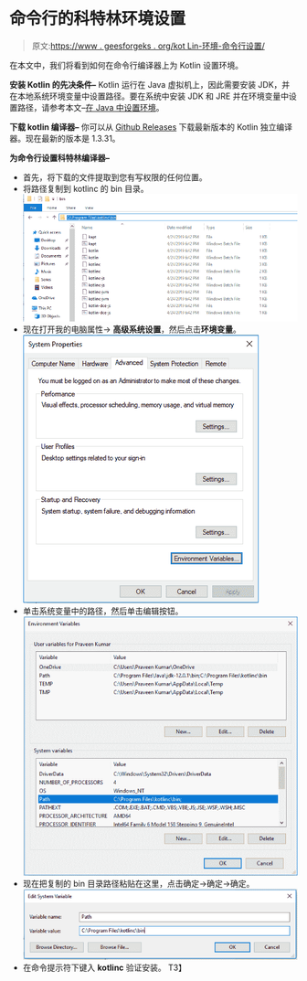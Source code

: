 # 命令行的科特林环境设置

> 原文:[https://www . geesforgeks . org/kot Lin-环境-命令行设置/](https://www.geeksforgeeks.org/kotlin-environment-setup-for-command-line/)

在本文中，我们将看到如何在命令行编译器上为 Kotlin 设置环境。

**安装 Kotlin 的先决条件–**
Kotlin 运行在 Java 虚拟机上，因此需要安装 JDK，并在本地系统环境变量中设置路径。要在系统中安装 JDK 和 JRE 并在环境变量中设置路径，请参考本文–[在 Java 中设置环境](https://www.geeksforgeeks.org/setting-environment-java/)。

**下载 kotlin 编译器–**
你可以从 [Github Releases](https://github.com/JetBrains/kotlin/releases/tag/v1.3.31) 下载最新版本的 Kotlin 独立编译器。现在最新的版本是 1.3.31。

**为命令行设置科特林编译器–**

*   首先，将下载的文件提取到您有写权限的任何位置。
*   将路径复制到 kotlinc 的 bin 目录。
    ![](img/58a3a2580b95e10102e25e6095d56932.png)
*   现在打开我的电脑属性-> **高级系统设置**，然后点击**环境变量**。
    ![](img/9c18f334e2f7d59817b59bb9834ebb86.png)
*   单击系统变量中的路径，然后单击编辑按钮。
    ![](img/3485551b19d603f1613bd3a79d7e3115.png)
*   现在把复制的 bin 目录路径粘贴在这里，点击确定->确定->确定。
    ![](img/edaa84e8b952b23f82d1f4e66dd185ba.png)
*   在命令提示符下键入 **kotlinc** 验证安装。
    T3】